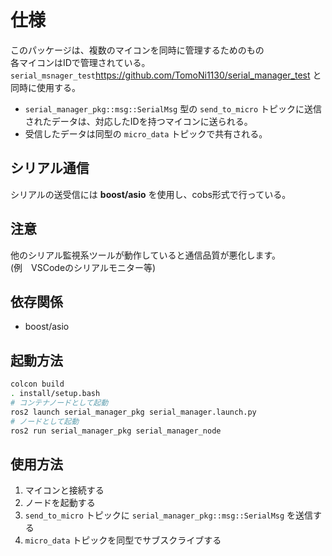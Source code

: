 # 仕様

このパッケージは、複数のマイコンを同時に管理するためのもの  
各マイコンはIDで管理されている。  
`serial_msnager_test`https://github.com/TomoNi1130/serial_manager_test と同時に使用する。

- `serial_manager_pkg::msg::SerialMsg` 型の `send_to_micro` トピックに送信されたデータは、対応したIDを持つマイコンに送られる。
- 受信したデータは同型の `micro_data` トピックで共有される。

## シリアル通信

シリアルの送受信には **boost/asio** を使用し、cobs形式で行っている。

## 注意

他のシリアル監視系ツールが動作していると通信品質が悪化します。  
(例　VSCodeのシリアルモニター等)

## 依存関係

- boost/asio

## 起動方法

```sh
colcon build
. install/setup.bash
# コンテナノードとして起動
ros2 launch serial_manager_pkg serial_manager.launch.py
# ノードとして起動
ros2 run serial_manager_pkg serial_manager_node
```

## 使用方法

1. マイコンと接続する
2. ノードを起動する
3. `send_to_micro` トピックに `serial_manager_pkg::msg::SerialMsg` を送信する
4. `micro_data` トピックを同型でサブスクライブする